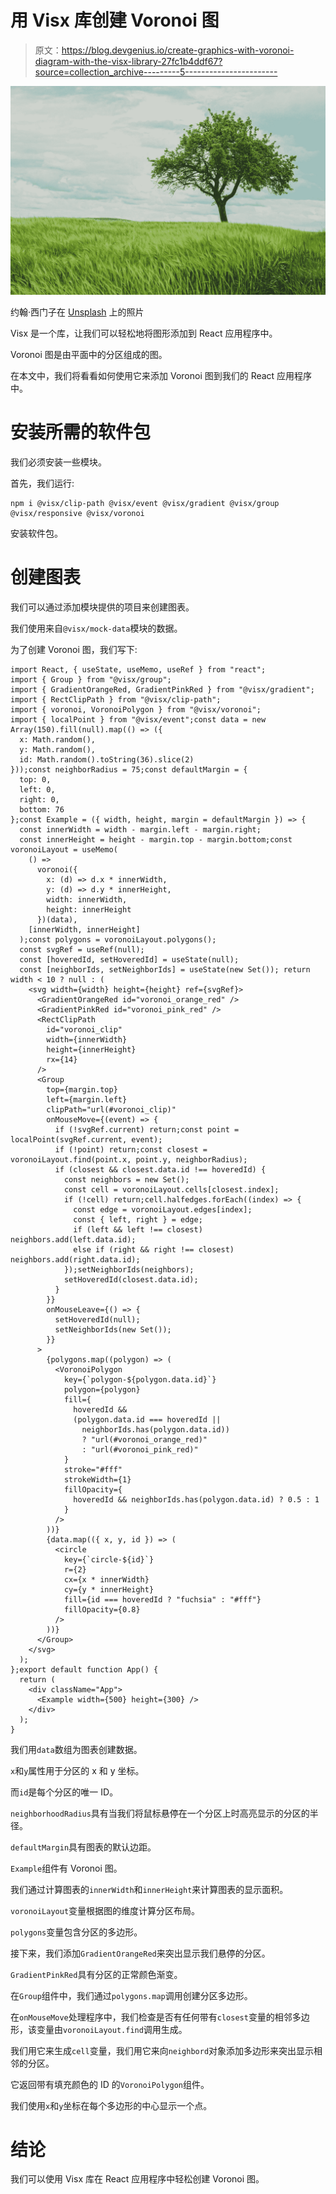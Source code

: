 # 用 Visx 库创建 Voronoi 图

> 原文：<https://blog.devgenius.io/create-graphics-with-voronoi-diagram-with-the-visx-library-27fc1b4ddf67?source=collection_archive---------5----------------------->

![](img/7d8af8dd529e36e188100c9e9dca92f2.png)

约翰·西门子在 [Unsplash](https://unsplash.com?utm_source=medium&utm_medium=referral) 上的照片

Visx 是一个库，让我们可以轻松地将图形添加到 React 应用程序中。

Voronoi 图是由平面中的分区组成的图。

在本文中，我们将看看如何使用它来添加 Voronoi 图到我们的 React 应用程序中。

# 安装所需的软件包

我们必须安装一些模块。

首先，我们运行:

```
npm i @visx/clip-path @visx/event @visx/gradient @visx/group @visx/responsive @visx/voronoi 
```

安装软件包。

# 创建图表

我们可以通过添加模块提供的项目来创建图表。

我们使用来自`@visx/mock-data`模块的数据。

为了创建 Voronoi 图，我们写下:

```
import React, { useState, useMemo, useRef } from "react";
import { Group } from "@visx/group";
import { GradientOrangeRed, GradientPinkRed } from "@visx/gradient";
import { RectClipPath } from "@visx/clip-path";
import { voronoi, VoronoiPolygon } from "@visx/voronoi";
import { localPoint } from "@visx/event";const data = new Array(150).fill(null).map(() => ({
  x: Math.random(),
  y: Math.random(),
  id: Math.random().toString(36).slice(2)
}));const neighborRadius = 75;const defaultMargin = {
  top: 0,
  left: 0,
  right: 0,
  bottom: 76
};const Example = ({ width, height, margin = defaultMargin }) => {
  const innerWidth = width - margin.left - margin.right;
  const innerHeight = height - margin.top - margin.bottom;const voronoiLayout = useMemo(
    () =>
      voronoi({
        x: (d) => d.x * innerWidth,
        y: (d) => d.y * innerHeight,
        width: innerWidth,
        height: innerHeight
      })(data),
    [innerWidth, innerHeight]
  );const polygons = voronoiLayout.polygons();
  const svgRef = useRef(null);
  const [hoveredId, setHoveredId] = useState(null);
  const [neighborIds, setNeighborIds] = useState(new Set()); return width < 10 ? null : (
    <svg width={width} height={height} ref={svgRef}>
      <GradientOrangeRed id="voronoi_orange_red" />
      <GradientPinkRed id="voronoi_pink_red" />
      <RectClipPath
        id="voronoi_clip"
        width={innerWidth}
        height={innerHeight}
        rx={14}
      />
      <Group
        top={margin.top}
        left={margin.left}
        clipPath="url(#voronoi_clip)"
        onMouseMove={(event) => {
          if (!svgRef.current) return;const point = localPoint(svgRef.current, event);
          if (!point) return;const closest = voronoiLayout.find(point.x, point.y, neighborRadius);
          if (closest && closest.data.id !== hoveredId) {
            const neighbors = new Set();
            const cell = voronoiLayout.cells[closest.index];
            if (!cell) return;cell.halfedges.forEach((index) => {
              const edge = voronoiLayout.edges[index];
              const { left, right } = edge;
              if (left && left !== closest) neighbors.add(left.data.id);
              else if (right && right !== closest) neighbors.add(right.data.id);
            });setNeighborIds(neighbors);
            setHoveredId(closest.data.id);
          }
        }}
        onMouseLeave={() => {
          setHoveredId(null);
          setNeighborIds(new Set());
        }}
      >
        {polygons.map((polygon) => (
          <VoronoiPolygon
            key={`polygon-${polygon.data.id}`}
            polygon={polygon}
            fill={
              hoveredId &&
              (polygon.data.id === hoveredId ||
                neighborIds.has(polygon.data.id))
                ? "url(#voronoi_orange_red)"
                : "url(#voronoi_pink_red)"
            }
            stroke="#fff"
            strokeWidth={1}
            fillOpacity={
              hoveredId && neighborIds.has(polygon.data.id) ? 0.5 : 1
            }
          />
        ))}
        {data.map(({ x, y, id }) => (
          <circle
            key={`circle-${id}`}
            r={2}
            cx={x * innerWidth}
            cy={y * innerHeight}
            fill={id === hoveredId ? "fuchsia" : "#fff"}
            fillOpacity={0.8}
          />
        ))}
      </Group>
    </svg>
  );
};export default function App() {
  return (
    <div className="App">
      <Example width={500} height={300} />
    </div>
  );
}
```

我们用`data`数组为图表创建数据。

`x`和`y`属性用于分区的 x 和 y 坐标。

而`id`是每个分区的唯一 ID。

`neighborhoodRadius`具有当我们将鼠标悬停在一个分区上时高亮显示的分区的半径。

`defaultMargin`具有图表的默认边距。

`Example`组件有 Voronoi 图。

我们通过计算图表的`innerWidth`和`innerHeight`来计算图表的显示面积。

`voronoiLayout`变量根据图的维度计算分区布局。

`polygons`变量包含分区的多边形。

接下来，我们添加`GradientOrangeRed`来突出显示我们悬停的分区。

`GradientPinkRed`具有分区的正常颜色渐变。

在`Group`组件中，我们通过`polygons.map`调用创建分区多边形。

在`onMouseMove`处理程序中，我们检查是否有任何带有`closest`变量的相邻多边形，该变量由`voronoiLayout.find`调用生成。

我们用它来生成`cell`变量，我们用它来向`neighbord`对象添加多边形来突出显示相邻的分区。

它返回带有填充颜色的 ID 的`VoronoiPolygon`组件。

我们使用`x`和`y`坐标在每个多边形的中心显示一个点。

# 结论

我们可以使用 Visx 库在 React 应用程序中轻松创建 Voronoi 图。